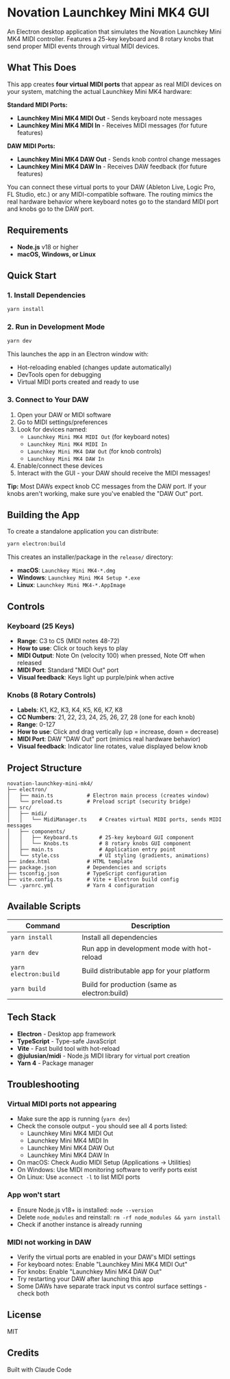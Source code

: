 # Novation Launchkey Mini MK4 GUI

An Electron desktop application that simulates the Novation Launchkey Mini MK4 MIDI controller. Features a 25-key keyboard and 8 rotary knobs that send proper MIDI events through virtual MIDI devices.

## What This Does

This app creates **four virtual MIDI ports** that appear as real MIDI devices on your system, matching the actual Launchkey Mini MK4 hardware:

**Standard MIDI Ports:**
- **Launchkey Mini MK4 MIDI Out** - Sends keyboard note messages
- **Launchkey Mini MK4 MIDI In** - Receives MIDI messages (for future features)

**DAW MIDI Ports:**
- **Launchkey Mini MK4 DAW Out** - Sends knob control change messages
- **Launchkey Mini MK4 DAW In** - Receives DAW feedback (for future features)

You can connect these virtual ports to your DAW (Ableton Live, Logic Pro, FL Studio, etc.) or any MIDI-compatible software. The routing mimics the real hardware behavior where keyboard notes go to the standard MIDI port and knobs go to the DAW port.

## Requirements

- **Node.js** v18 or higher
- **macOS, Windows, or Linux**

## Quick Start

### 1. Install Dependencies

```bash
yarn install
```

### 2. Run in Development Mode

```bash
yarn dev
```

This launches the app in an Electron window with:
- Hot-reloading enabled (changes update automatically)
- DevTools open for debugging
- Virtual MIDI ports created and ready to use

### 3. Connect to Your DAW

1. Open your DAW or MIDI software
2. Go to MIDI settings/preferences
3. Look for devices named:
   - `Launchkey Mini MK4 MIDI Out` (for keyboard notes)
   - `Launchkey Mini MK4 MIDI In`
   - `Launchkey Mini MK4 DAW Out` (for knob controls)
   - `Launchkey Mini MK4 DAW In`
4. Enable/connect these devices
5. Interact with the GUI - your DAW should receive the MIDI messages!

**Tip:** Most DAWs expect knob CC messages from the DAW port. If your knobs aren't working, make sure you've enabled the "DAW Out" port.

## Building the App

To create a standalone application you can distribute:

```bash
yarn electron:build
```

This creates an installer/package in the `release/` directory:
- **macOS**: `Launchkey Mini MK4-*.dmg`
- **Windows**: `Launchkey Mini MK4 Setup *.exe`
- **Linux**: `Launchkey Mini MK4-*.AppImage`

## Controls

### Keyboard (25 Keys)
- **Range**: C3 to C5 (MIDI notes 48-72)
- **How to use**: Click or touch keys to play
- **MIDI Output**: Note On (velocity 100) when pressed, Note Off when released
- **MIDI Port**: Standard "MIDI Out" port
- **Visual feedback**: Keys light up purple/pink when active

### Knobs (8 Rotary Controls)
- **Labels**: K1, K2, K3, K4, K5, K6, K7, K8
- **CC Numbers**: 21, 22, 23, 24, 25, 26, 27, 28 (one for each knob)
- **Range**: 0-127
- **How to use**: Click and drag vertically (up = increase, down = decrease)
- **MIDI Port**: DAW "DAW Out" port (mimics real hardware behavior)
- **Visual feedback**: Indicator line rotates, value displayed below knob

## Project Structure

```
novation-launchkey-mini-mk4/
├── electron/
│   ├── main.ts           # Electron main process (creates window)
│   └── preload.ts        # Preload script (security bridge)
├── src/
│   ├── midi/
│   │   └── MidiManager.ts    # Creates virtual MIDI ports, sends MIDI messages
│   ├── components/
│   │   ├── Keyboard.ts       # 25-key keyboard GUI component
│   │   └── Knobs.ts          # 8 rotary knobs GUI component
│   ├── main.ts               # Application entry point
│   └── style.css             # UI styling (gradients, animations)
├── index.html            # HTML template
├── package.json          # Dependencies and scripts
├── tsconfig.json         # TypeScript configuration
├── vite.config.ts        # Vite + Electron build config
└── .yarnrc.yml           # Yarn 4 configuration
```

## Available Scripts

| Command | Description |
|---------|-------------|
| `yarn install` | Install all dependencies |
| `yarn dev` | Run app in development mode with hot-reload |
| `yarn electron:build` | Build distributable app for your platform |
| `yarn build` | Build for production (same as electron:build) |

## Tech Stack

- **Electron** - Desktop app framework
- **TypeScript** - Type-safe JavaScript
- **Vite** - Fast build tool with hot-reload
- **@julusian/midi** - Node.js MIDI library for virtual port creation
- **Yarn 4** - Package manager

## Troubleshooting

### Virtual MIDI ports not appearing
- Make sure the app is running (`yarn dev`)
- Check the console output - you should see all 4 ports listed:
  - Launchkey Mini MK4 MIDI Out
  - Launchkey Mini MK4 MIDI In
  - Launchkey Mini MK4 DAW Out
  - Launchkey Mini MK4 DAW In
- On macOS: Check Audio MIDI Setup (Applications → Utilities)
- On Windows: Use MIDI monitoring software to verify ports exist
- On Linux: Use `aconnect -l` to list MIDI ports

### App won't start
- Ensure Node.js v18+ is installed: `node --version`
- Delete `node_modules` and reinstall: `rm -rf node_modules && yarn install`
- Check if another instance is already running

### MIDI not working in DAW
- Verify the virtual ports are enabled in your DAW's MIDI settings
- For keyboard notes: Enable "Launchkey Mini MK4 MIDI Out"
- For knobs: Enable "Launchkey Mini MK4 DAW Out"
- Try restarting your DAW after launching this app
- Some DAWs have separate track input vs control surface settings - check both

## License

MIT

## Credits

Built with Claude Code
